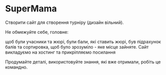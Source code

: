 # SuperMama

Створити сайт для створення турніру (дизайн вільний). 

Не обмежуйте себе, головне:

щоб були учасники та жюрі, були бали, які ставить жюрі, був підрахунок балів та сортировка, щоб було зрозуміло - яке місце зайняте.
Сайт викладуємо на хостинг та прикріпляємо посилання

Продумайте деталі, використовуйте знання, які вже отримали, робіть це командно.